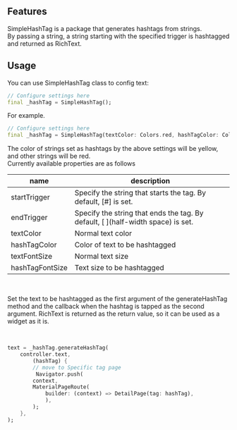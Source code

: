 ## Features

SimpleHashTag is a package that generates hashtags from strings.<br>
By passing a string, a string starting with the specified trigger is hashtagged and returned as RichText.

## Usage

You can use SimpleHashTag class to config text:

```dart
// Configure settings here
final _hashTag = SimpleHashTag();
```

For example.
```dart
// Configure settings here
final _hashTag = SimpleHashTag(textColor: Colors.red, hashTagColor: Colors.yellow);
```

The color of strings set as hashtags by the above settings will be yellow, and other strings will be red.<br>
Currently available properties are as follows

|  name  |  description  |
| ---- | ---- |
|  startTrigger  |    Specify the string that starts the tag. By default, [#] is set.  |s
|  endTrigger  |    Specify the string that ends the tag. By default, [ ](half-width space) is set.  |
|  textColor  |   Normal text color  |
|  hashTagColor  |  Color of text to be hashtagged  |
|  textFontSize  |  Normal text size  |
|  hashTagFontSize  |  Text size to be hashtagged  |

<br>

Set the text to be hashtagged as the first argument of the generateHashTag method and the callback when the hashtag is tapped as the second argument. RichText is returned as the return value, so it can be used as a widget as it is.

<br>

```dart
text = _hashTag.generateHashTag(
    controller.text,
        (hashTag) {
        // move to Specific tag page
         Navigator.push(
        context,
        MaterialPageRoute(
            builder: (context) => DetailPage(tag: hashTag),
            ),
        );
    },
);
```
